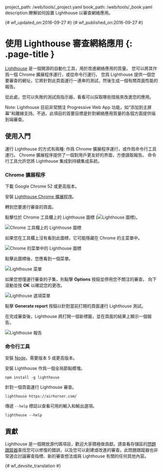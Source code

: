 project_path: /web/tools/_project.yaml
book_path: /web/tools/_book.yaml
description:瞭解如何設置 Lighthouse 以審查網絡應用。

{# wf_updated_on:2016-09-27 #}
{# wf_published_on:2016-09-27 #}

# 使用 Lighthouse 審查網絡應用 {: .page-title }

[Lighthouse](https://github.com/GoogleChrome/lighthouse) 是一個開源的自動化工具，用於改進網絡應用的質量。
您可以將其作爲一個 Chrome 擴展程序運行，或從命令行運行。
您爲 Lighthouse 提供一個您要審查的網址，它將針對此頁面運行一連串的測試，然後生成一個有關頁面性能的報告。

從此處，您可以失敗的測試爲指示器，看看可以採取哪些措施來改進您的應用。


Note: Lighthouse 目前非常關注 Progressive Web App 功能，如“添加到主屏幕”和離線支持。不過，此項目的首要目標是針對網絡應用質量的各個方面提供端到端審查。

## 使用入門

運行 Lighthouse 的方式有兩種: 作爲 Chrome 擴展程序運行，或作爲命令行工具運行。
Chrome 擴展程序提供了一個對用戶更友好的界面，方便讀取報告。
命令行工具允許您將 Lighthouse 集成到持續集成系統。


###  Chrome 擴展程序

下載 Google Chrome 52 或更高版本。

安裝 [Lighthouse Chrome 擴展程序](https://chrome.google.com/webstore/detail/lighthouse/blipmdconlkpinefehnmjammfjpmpbjk)。

轉到您要進行審查的頁面。

點擊位於 Chrome 工具欄上的 Lighthouse 圖標 (![Lighthouse 圖標](images/lighthouse-icon-16.png))。


![Chrome 工具欄上的 Lighthouse 圖標](images/icon-on-toolbar.png)

如果您在工具欄上沒有看到此圖標，它可能隱藏在 Chrome 的主菜單中。


![Chrome 的菜單中的 Lighthouse 圖標](images/icon-in-menu.png)

點擊此圖標後，您應看到一個菜單。

![Lighthouse 菜單](images/menu.png)

如果您想僅運行審查的子集，則點擊 **Options** 按鈕並停用您不關注的審查。
向下滾動並按 **OK** 以確認您的更改。


![Lighthouse 選項菜單](images/options.png)

點擊 **Generate report** 按鈕以針對當前打開的頁面運行 Lighthouse 測試。


在完成審查後，Lighthouse 將打開一個新標籤，並在頁面的結果上顯示一個報告。


![Lighthouse 報告](images/report.png)

### 命令行工具

安裝 [Node](https://nodejs.org)，需要版本 5 或更高版本。

安裝 Lighthouse 作爲一個全局節點模塊。

    npm install -g lighthouse

針對一個頁面運行 Lighthouse 審查。

    lighthouse https://airhorner.com/

傳遞 `--help` 標誌以查看可用的輸入和輸出選項。

    lighthouse --help

## 貢獻

Lighthouse 是一個開放源代碼項目，歡迎大家積極做貢獻。請查看存儲區的[問題跟蹤器](https://github.com/GoogleChrome/lighthouse/issues)查找您可以修復的錯誤，以及您可以創建或改進的審查。此問題跟蹤器也非常適合討論審查指標、新的審查想法或與 Lighthouse 有關的任何其他內容。






{# wf_devsite_translation #}
